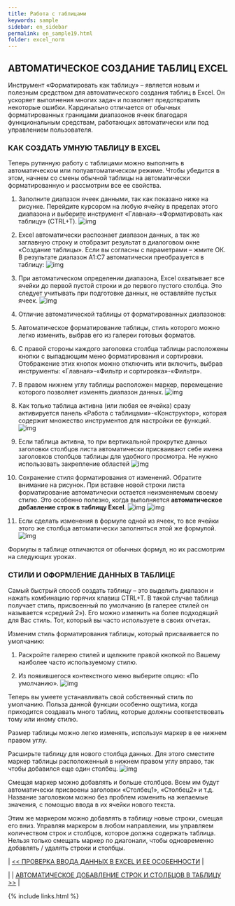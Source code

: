 ```yaml
---
title: Работа с таблицами
keywords: sample
sidebar: en_sidebar
permalink: en_sample19.html
folder: excel_norm
---
```


## АВТОМАТИЧЕСКОЕ СОЗДАНИЕ ТАБЛИЦ EXCEL

Инструмент «Форматировать как таблицу» – является новым и полезным средством для автоматического создания таблиц в Excel. Он ускоряет выполнения многих задач и позволяет предотвратить некоторые ошибки. Кардинально отличается от обычных форматированных границами диапазонов ячеек благодаря функциональным средствам, работающих автоматически или под управлением пользователя.

### КАК СОЗДАТЬ УМНУЮ ТАБЛИЦУ В EXCEL

Теперь рутинную работу с таблицами можно выполнить в автоматическом или полуавтоматическом режиме. Чтобы убедится в этом, начнем со смены обычной таблицы на автоматически форматированную и рассмотрим все ее свойства.

1. Заполните диапазон ячеек данными, так как показано ниже на рисунке. Перейдите курсором на любую ячейку в пределах этого диапазона и выберите инструмент «Главная»-«Форматировать как таблицу» (CTRL+T).
        ![img](/images/img.png)

2. Excel автоматически распознает диапазон данных, а так же заглавную строку и отобразит результат в диалоговом окне «Создание таблицы». Если вы согласны с параметрами – жмите ОК. В результате диапазон A1:C7 автоматически преобразуется в таблицу:
        ![img](/images/img.png)

3. При автоматическом определении диапазона, Excel охватывает все ячейки до первой пустой строки и до первого пустого столбца. Это следует учитывать при подготовке данных, не оставляйте пустых ячеек.
        ![img](/images/img.png)

4. Отличие автоматической таблицы от форматированных диапазонов:

5. Автоматическое форматирование таблицы, стиль которого можно легко изменить, выбрав его из галереи готовых форматов.

6. С правой стороны каждого заголовка столбца таблицы расположены кнопки с выпадающим меню форматирования и сортировки. Отображение этих кнопок можно отключить или включить, выбрав инструменты: «Главная»-«Фильтр и сортировка»-«Фильтр».
  
7. В правом нижнем углу таблицы расположен маркер, перемещение которого позволяет изменять диапазон данных.
        ![img](/images/img.png)

8. Как только таблица активна (или любая ее ячейка) сразу активируется панель «Работа с таблицами»-«Конструктор», которая содержит множество инструментов для настройки ее функций.
        ![img](/images/img.png)

9. Если таблица активна, то при вертикальной прокрутке данных заголовки столбцов листа автоматически присваивают себе имена заголовков столбцов таблицы для удобного просмотра. Не нужно использовать закрепление областей
        ![img](/images/img.png)

10. Сохранение стиля форматирования от изменений. Обратите внимание на рисунок. При вставке новой строки листа форматирование автоматически остается неизменяемым своему стилю. Это особенно полезно, когда выполняется **автоматическое добавление строк в таблицу Excel**.
        ![img](/images/img.png) ![img](/images/img.png)
   
11. Если сделать изменения в формуле одной из ячеек, то все ячейки этого же столбца автоматически заполняться этой же формулой.
        ![img](/images/img.png)

Формулы в таблице отличаются от обычных формул, но их рассмотрим на следующих уроках.

### СТИЛИ И ОФОРМЛЕНИЕ ДАННЫХ В ТАБЛИЦЕ

Самый быстрый способ создать таблицу – это выделить диапазон и нажать комбинацию горячих клавиш CTRL+T. В такой случае таблица получает стиль, присвоенный по умолчанию (в галерее стилей он называется «средний 2»). Его можно изменить на более подходящий для Вас стиль. Тот, который вы часто используете в своих отчетах.

Изменим стиль форматирования таблицы, который присваивается по умолчанию:

1. Раскройте галерею стилей и щелкните правой кнопкой по Вашему наиболее часто используемому стилю.

2. Из появившегося контекстного меню выберите опцию: «По умолчанию».
        ![img](/images/img.png)

Теперь вы умеете устанавливать свой собственный стиль по умолчанию. Польза данной функции особенно ощутима, когда приходится создавать много таблиц, которые должны соответствовать тому или иному стилю.

Размер таблицы можно легко изменять, используя маркер в ее нижнем правом углу.

Расширьте таблицу для нового столбца данных. Для этого сместите маркер таблицы расположенный в нижнем правом углу вправо, так чтобы добавился еще один столбец.
        ![img](/images/img.png)

Смещая маркер можно добавлять и больше столбцов. Всем им будут автоматически присвоены заголовки «Столбец1», «Столбец2» и т.д. Название заголовком можно без проблем изменить на желаемые значения, с помощью ввода в их ячейки нового текста.

Этим же маркером можно добавлять в таблицу новые строки, смещая его вниз. Управляя маркером в любом направлении, мы управляем количеством строк и столбцов, которое должна содержать таблица. Нельзя только смещать маркер по диагонали, чтобы одновременно добавлять / удалять строки и столбцы.

| [<< ПРОВЕРКА ВВОДА ДАННЫХ В EXCEL И ЕЕ ОСОБЕННОСТИ](en_sample18.html) |

| | [АВТОМАТИЧЕСКОЕ ДОБАВЛЕНИЕ СТРОК И СТОЛБЦОВ В ТАБЛИЦУ >>](en_sample20.html) |

{% include links.html %}